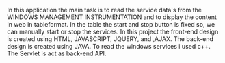 In this application the main task is to read the service data's from the WINDOWS MANAGEMENT INSTRUMENTATION and to display the content in web in tableformat. In the table
the start and stop button is fixed so, we can manually start or stop the services. In this project the front-end design is created using HTML, JAVASCRIPT, JQUERY, and ,AJAX.
The back-end design is created using JAVA. To read the windows services i used c++. The Servlet is act as back-end API.
